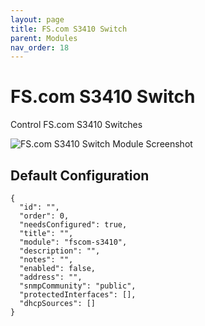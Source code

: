 ```yaml
---
layout: page
title: FS.com S3410 Switch
parent: Modules
nav_order: 18
---
```


# FS.com S3410 Switch

Control FS.com S3410 Switches

![FS.com S3410 Switch Module Screenshot](/bug/assets/images/screenshots/module-fscom-s3410.png)

## Default Configuration

```
{
  "id": "",
  "order": 0,
  "needsConfigured": true,
  "title": "",
  "module": "fscom-s3410",
  "description": "",
  "notes": "",
  "enabled": false,
  "address": "",
  "snmpCommunity": "public",
  "protectedInterfaces": [],
  "dhcpSources": []
}
```
